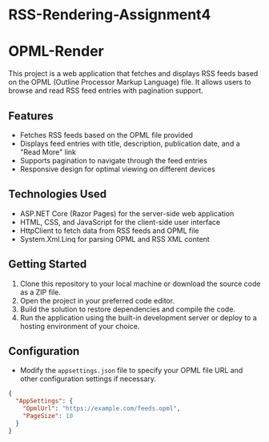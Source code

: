 # RSS-Rendering-Assignment4
# OPML-Render

This project is a web application that fetches and displays RSS feeds based on the OPML (Outline Processor Markup Language) file. It allows users to browse and read RSS feed entries with pagination support.

## Features

- Fetches RSS feeds based on the OPML file provided
- Displays feed entries with title, description, publication date, and a "Read More" link
- Supports pagination to navigate through the feed entries
- Responsive design for optimal viewing on different devices

## Technologies Used

- ASP.NET Core (Razor Pages) for the server-side web application
- HTML, CSS, and JavaScript for the client-side user interface
- HttpClient to fetch data from RSS feeds and OPML file
- System.Xml.Linq for parsing OPML and RSS XML content

## Getting Started

1. Clone this repository to your local machine or download the source code as a ZIP file.
2. Open the project in your preferred code editor.
3. Build the solution to restore dependencies and compile the code.
4. Run the application using the built-in development server or deploy to a hosting environment of your choice.

## Configuration

- Modify the `appsettings.json` file to specify your OPML file URL and other configuration settings if necessary.

```json
{
  "AppSettings": {
    "OpmlUrl": "https://example.com/feeds.opml",
    "PageSize": 10
  }
}
